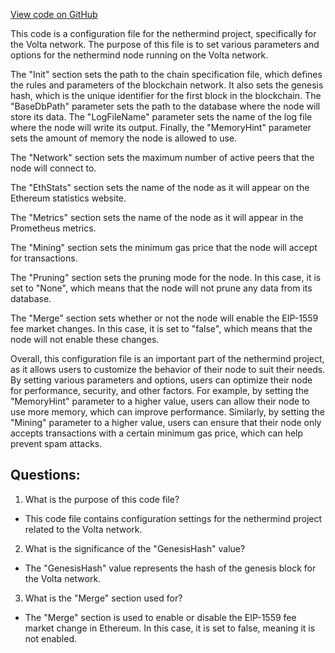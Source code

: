 [View code on GitHub](https://github.com/nethermindeth/nethermind/Nethermind.Runner/configs/volta_archive.cfg)

This code is a configuration file for the nethermind project, specifically for the Volta network. The purpose of this file is to set various parameters and options for the nethermind node running on the Volta network. 

The "Init" section sets the path to the chain specification file, which defines the rules and parameters of the blockchain network. It also sets the genesis hash, which is the unique identifier for the first block in the blockchain. The "BaseDbPath" parameter sets the path to the database where the node will store its data. The "LogFileName" parameter sets the name of the log file where the node will write its output. Finally, the "MemoryHint" parameter sets the amount of memory the node is allowed to use.

The "Network" section sets the maximum number of active peers that the node will connect to.

The "EthStats" section sets the name of the node as it will appear on the Ethereum statistics website.

The "Metrics" section sets the name of the node as it will appear in the Prometheus metrics.

The "Mining" section sets the minimum gas price that the node will accept for transactions.

The "Pruning" section sets the pruning mode for the node. In this case, it is set to "None", which means that the node will not prune any data from its database.

The "Merge" section sets whether or not the node will enable the EIP-1559 fee market changes. In this case, it is set to "false", which means that the node will not enable these changes.

Overall, this configuration file is an important part of the nethermind project, as it allows users to customize the behavior of their node to suit their needs. By setting various parameters and options, users can optimize their node for performance, security, and other factors. For example, by setting the "MemoryHint" parameter to a higher value, users can allow their node to use more memory, which can improve performance. Similarly, by setting the "Mining" parameter to a higher value, users can ensure that their node only accepts transactions with a certain minimum gas price, which can help prevent spam attacks.
## Questions: 
 1. What is the purpose of this code file?
- This code file contains configuration settings for the nethermind project related to the Volta network.

2. What is the significance of the "GenesisHash" value?
- The "GenesisHash" value represents the hash of the genesis block for the Volta network.

3. What is the "Merge" section used for?
- The "Merge" section is used to enable or disable the EIP-1559 fee market change in Ethereum. In this case, it is set to false, meaning it is not enabled.